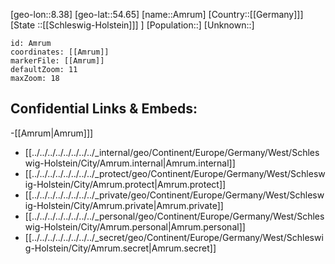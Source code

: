 ﻿---
location: [54.65,8.38]
mapzoom: [7,12] 
mapmarker: city 
type: City
tags:
- geo/City


SpocWebEntityId: 28807
isDeleted: false
confidential: public

---
[geo-lon::8.38]
[geo-lat::54.65]
[name::Amrum]
[Country::[[Germany]]]
[State ::[[Schleswig-Holstein]]] ]
[Population::]
[Unknown::]


```leaflet
id: Amrum
coordinates: [[Amrum]]
markerFile: [[Amrum]]
defaultZoom: 11 
maxZoom: 18
```


## Confidential Links & Embeds: 
-[[Amrum|Amrum]]] 
- [[../../../../../../../../_internal/geo/Continent/Europe/Germany/West/Schleswig-Holstein/City/Amrum.internal|Amrum.internal]] 
- [[../../../../../../../../_protect/geo/Continent/Europe/Germany/West/Schleswig-Holstein/City/Amrum.protect|Amrum.protect]] 
- [[../../../../../../../../_private/geo/Continent/Europe/Germany/West/Schleswig-Holstein/City/Amrum.private|Amrum.private]] 
- [[../../../../../../../../_personal/geo/Continent/Europe/Germany/West/Schleswig-Holstein/City/Amrum.personal|Amrum.personal]] 
- [[../../../../../../../../_secret/geo/Continent/Europe/Germany/West/Schleswig-Holstein/City/Amrum.secret|Amrum.secret]] 
